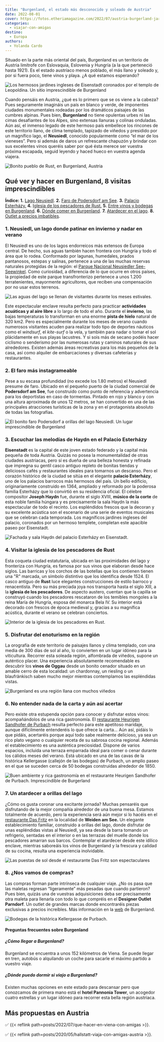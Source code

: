 ```yaml
---
title: "Burgenland, el estado más desconocido y soleado de Austria"
date: 2022-08-01
cover: https://fotos.etheriamagazine.com/2022/07/austria-burgerland-jardines-Eisenstadt.jpg
categories: 
  - viajar-con-amigas
destino: 
  - Europa
authors: 
  - Yolanda Cardo
---
```


Situado en la parte más oriental del país, Burgenland es un territorio de Austria limítrofe con Eslovaquia, Eslovenia y Hungría (a la que perteneció hasta 1921). Es el estado austríaco menos poblado, el más llano y soleado y, por si fuera poco, tiene vinos y playa. ¿A qué estamos esperando?

![Los hermosos jardines ingleses de Eisenstadt coronados por el templo de Leopoldina. Un sitio imprescindible de Burgenland](https://fotos.etheriamagazine.com/2022/07/austria-burgerland-jardines-Eisenstadt.jpg "Los hermosos jardines ingleses de Eisenstadt coronados por el templo de Leopoldina. © Yolanda Cardo")

Cuando pensáis en Austria, ¿qué es lo primero que se os viene a la cabeza? Pues 
seguramente imagináis un país en blanco y verde, de imponentes ciudades monumentales 
rodeadas por los dramáticos paisajes de las cumbres alpinas. Pues bien, **Burgenland** 
no tiene opulentas urbes ni las cimas desafiantes de los Alpes, sino extensas llanuras y 
colinas onduladas. Aún así, el inmenso legado de este hermoso país embellece los 
rincones de este territorio llano, de clima templado, tapizado de viñedos y presidido 
por un magnífico lago, el **Neusiedl**, conocido popularmente como “el mar de los 
vieneses”. Pero si además de daros un refrescante chapuzón y brindar con sus excelentes 
vinos queréis saber por qué ésta merece ser vuestra próxima escapada, seguid leyendo y 
haced hueco en vuestra agenda viajera. 

![Bonito pueblo de Rust, en Burgenland, Austria](https://fotos.etheriamagazine.com/2022/07/austria-burgerland-Rust.jpg "El encantador pueblo de Rust. © Yolanda Cardo")

## Qué ver y hacer en Burgenland, 8 visitas imprescindibles

**Índice: 1.** [Lago Neusiedl](#lago-neusiedl). **2\.** [Faro de Podersdorf am 
See](#faro-Podersdorf). **3.** [Palacio Esterházy.](#palacio-esterhazy) **4.** [Iglesia 
de los pescadores de Rust.](#iglesia-rust) **5.** [Entre vinos y bodegas en 
Burgenland](#bodegas-burgenland). **6.** [Dónde comer en 
Burgenland](#restaurantes-burgenland). **7.** [Atardecer en el 
lago](#atardecer-neusiedl). **8.** [Outlet a precios imbatibles](#outlet-burgerland). 

### 1\. Neusiedl, un lago donde patinar en invierno y nadar en verano

El Neusiedl es uno de los lagos endorreicos más extensos de Europa central. De hecho, 
sus aguas también hacen frontera con Hungría y todo el área que lo rodea. Conformado por 
lagunas, humedales, prados pantanosos, estepas y salinas, pertenece a una de las muchas 
reservas naturales protegidas de la región: el [Parque Nacional Neusiedler 
See-Seewinkel](https://www.nationalparkneusiedlersee.at/de/nationalpark/). Como 
curiosidad, a diferencia de lo que ocurre en otros países, la propiedad de este parque 
transfronterizo pertenece a unos 1.200 terratenientes, mayormente agricultores, que 
reciben una compensación por no usar estos terrenos. 

![Las aguas del lago se llenan de visitantes durante los meses estivales.](https://fotos.etheriamagazine.com/2022/07/austria-burgerland-lago-eisenstadt.jpg "Las aguas del lago se llenan de visitantes durante los meses estivales. © Yolanda Cardo")

Este espectacular enclave resulta perfecto para practicar **actividades acuáticas y al 
aire libre** a lo largo de todo el año. Durante el **invierno**, las bajas temperaturas 
lo transforman en una enorme **pista de hielo** natural de 320 km2. Pero es 
especialmente durante los meses de verano cuando numerosos visitantes acuden para 
realizar todo tipo de deportes náuticos como el _windsurf_, el _kite-surf_ o la vela, y 
también para nadar o tomar el sol plácidamente en sus playas lacustres. Y si sois más de 
secano podéis hacer ciclismo o senderismo por las numerosas rutas y caminos naturales de 
sus alrededores. Existen además áreas recreativas para los más pequeños de la casa, así 
como alquiler de embarcaciones y diversas cafeterías y restaurantes. 

### 2\. El faro más instagrameable

Pese a su escasa profundidad (no excede los 1.80 metros) el Neusiedl presume de faro. 
Ubicado en el pequeño puerto de la ciudad comercial de **Podersdorf am See**, fue 
construido como punto de referencia y advertencia para los deportistas en caso de 
tormentas. Pintado en rojo y blanco y con una altura aproximada de unos 12 metros, se 
han convertido en una de las principales atracciones turísticas de la zona y en el 
protagonista absoluto de todas las fotografías. 

![El bonito faro Podersdorf a orillas del lago Neusiedl. Un lugar imprescindible de Burgenland](https://fotos.etheriamagazine.com/2022/07/austria-burgerland-faro-Podersdorf.jpg "El bonito faro Podersdorf a orillas del lago Neusiedl. © Yolanda Cardo")

### 3\. Escuchar las melodías de Haydn en el Palacio Esterházy

**Eisenstadt** es la capital de este joven estado federado y la capital más pequeña de 
toda Austria. Quizás no posea la monumentalidad de otras ciudades austriacas, pero sí es 
dueña de una belleza honesta y refinada que impregna su gentil casco antiguo repleto de 
bonitas tiendas y deliciosos cafés y restaurantes ideales para tomarnos un descanso. 
Pero el corazón histórico de la ciudad se sitúa en el elegante **palacio Esterházy**, 
uno de los palacios barrocos más hermosos del país. Un bello edificio, originariamente 
construido en 1364, ampliado y reformado por la poderosa familia Esterházy que lo 
convirtió en su residencia oficial. El célebre compositor **Joseph Haydn** fue, durante 
el siglo XVIII, **músico de la corte** de esta noble familia húngara y es precisamente 
la sala Haydn la más espectacular de todo el recinto. Los espléndidos frescos que la 
decoran y su excelente acústica son el escenario de una serie de eventos musicales que 
se celebran cada temporada. Los magníficos jardines ingleses del palacio, coronados por 
un hermoso templete, completan este apacible paseo por Eisenstadt. 

![Fachada y sala Haydn del palacio Esterházy en Eisenstadt.](https://fotos.etheriamagazine.com/2022/07/Austria-burgerland-palacio-Esterhazy.jpg "Fachada y sala Haydn del palacio Esterházy en Eisenstadt. © Yolanda Cardo")

### 4\. Visitar la iglesia de los pescadores de Rust

Esta coqueta ciudad estatutaria, ubicada en las proximidades del lago y fronteriza con 
Hungría, es famosa por sus vinos que elaboran desde hace siglos. Las barricas y los 
corchos de las botellas que los contienen tienen una "R" marcada, un símbolo distintivo 
que los identifica desde 1524. El casco antiguo de **Rust** luce elegantes 
construcciones de estilo barroco y renacentista. Pero su más preciada joya nos 
transporta hasta el siglo XIII, a la **iglesia de los pescadores**. De aspecto austero, 
cuentan que la capilla se construyó cuando los pescadores rescataron de los temibles 
mongoles a la reina María de Hungría, esposa del monarca Bela IV. Su interior está 
decorado con frescos de época medieval y, gracias a su magnífica acústica, durante el 
verano se celebran conciertos. 

![Interior de la iglesia de los pescadores en Rust.](https://fotos.etheriamagazine.com/2022/07/austria-burgerland-iglesia-Rust.jpg "Interior de la iglesia de los pescadores en Rust. © Yolanda Cardo")

### 5\. Disfrutar del enoturismo en la región

La orografía de este territorio de paisajes llanos y clima templado, con una media de 
300 días de sol al año, lo convierten en un lugar idóneo para la viticultura. Recorrer 
esta soleada región, alfombrada de viñedos, supone un auténtico placer. Una experiencia 
absolutamente recomendable es descubrir los **vinos de Oggau** desde un bonito cenador 
situado en un amable cerro de esta localidad: un chardonnay, un riesling o un 
blaufränkisch saben mucho mejor mientras contemplamos las espléndidas vistas. 

![Burgenland es una región llana con muchos viñedos](https://fotos.etheriamagazine.com/2022/07/austria-Burgenland-vinos.jpg "Burgenland es una región llana con muchos viñedos. © Yolanda Cardo")

### 6\. No entender nada de la carta y aún así acertar

Pero existe otra estupenda opción para conocer y disfrutar estos vinos: acompañándolos 
de una rica gastronomía. El [restaurante Heurigen Sandhofer de 
Purbach](http://www.diesandhofer.at/essen_trinken.html) resulta perfecto para este 
apetitoso maridaje, aunque difícilmente entenderéis lo que ofrece la carta… Aún así, 
pidáis lo que pidáis, acertaréis porque aquí todo sabe realmente delicioso, ya sea un 
rico plato vegano o cualquier receta de su sabrosa cocina regional. Además el 
establecimiento es una auténtica preciosidad. Dispone de varios espacios, incluida una 
terraza emparrada ideal para comer o cenar durante los cálidos meses del verano. Está 
ubicado en una de las cavas de la histórica Kellergasse (callejón de las bodegas) de 
Purbach, un amplio paseo en el que se suceden cerca de 50 bodegas construidas alrededor 
de 1850. 

![Buen ambiente y rica gastronomía en el restaurante Heurigen Sandhofer de Purbach. Imprescindible de Burgerland](https://fotos.etheriamagazine.com/2022/07/austria-burgerland-restaurante-Heurigen-Sandhofer.jpg "Buen ambiente y rica gastronomía en el restaurante Heurigen Sandhofer de Purbach. © Yolanda Cardo")

### 7\. Un atardecer a orillas del lago

¿Cómo os gusta coronar una excitante jornada? Muchas pensaréis que disfrutando de la 
mejor compañía alrededor de una buena mesa. Estamos totalmente de acuerdo, pero la 
experiencia será aún mejor si lo hacéis en el [restaurante Das 
Fritz](https://www.dasfritz.at/restaurant/) en la localidad de **Weiden am See.** Un 
elegante establecimiento familiar, construido a orillas del lago, donde disfrutar de 
unas espléndidas vistas al Neusiedl, ya sea desde la barra tomando un refrigerio, 
sentadas en el interior o en las terrazas del muelle donde los pescadores amarran sus 
barcos. Contemplar el atardecer desde este idílico enclave, mientras saboreáis los vinos 
de Burgenland y la frescura y calidad de su cocina, resulta una experiencia inolvidable. 

![Las puestas de sol desde el restaurante Das Fritz son espectaculares](https://fotos.etheriamagazine.com/2022/07/austria-burgerland-restaurante-Das-Fritz.jpg "Las puestas de sol desde el restaurante Das Fritz son espectaculares. © Yolanda Cardo")

### 8\. ¿Nos vamos de compras?

Las compras forman parte intrínseca de cualquier viaje. ¿No os pasa que las maletas 
regresan “ligeramente” más pesadas que cuando partieron? Pues bien, quizás una de 
vuestras adquisiciones deba ser precisamente otra maleta para llenarla con todo lo que 
compréis en el **Designer Outlet Parndorf**. Un outlet de grandes marcas donde 
encontraréis piezas exclusivas a precios increíbles. Más información en la 
[web](https://www.burgenland.info/) de Burgenland. 

![Bodegas de la histórica Kellergasse de Purbach.](https://fotos.etheriamagazine.com/2022/07/austria-burgerland-bodegas-Kellergasse.jpg "Una de las bodegas de la histórica Kellergasse de Purbach. © Yolanada Cardo")

#### Preguntas frecuentes sobre Burgenland

##### ¿Cómo llegar a Burgenland?

Burgenland se encuentra a unos 152 kilómetros de Viena. Se puede llegar en tren, autobús 
o alquilando un coche para sacarle el máximo partido a vuestro viaje. 

##### ¿Dónde puedo dormir si viajo a Burgenland?

Existen muchas opciones en este estado para descansar pero que conozcamos de primera 
mano está el **hotel Pannonia Tower**, un acogedor cuatro estrellas y un lugar idóneo 
para recorrer esta bella región austriaca. 

## Más propuestas en Austria

✅ {{< reflink path=posts/2022/07/que-hacer-en-viena-con-amigas >}}. 

✅ {{< reflink path=posts/2020/05/hallstatt-viaja-con-amigas-austria >}}.
